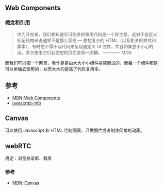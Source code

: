 ## Web Components

### 概念和引用

> 作为开发者，我们都知道尽可能多的重用代码是一个好主意。这对于自定义标记结构来说通常不是那么容易 — 想想复杂的 HTML（以及相关的样式和脚本），有时您不得不写代码来呈现自定义 UI 控件，并且如果您不小心的话，多次使用它们会使您的页面变得一团糟。
> ———— MDN

而我们可以把一个网页，看作是是由大大小小组件拼装而成的，而每一个组件都是可以单独去使用的，从而大大的提高了代码复用率。

## 参考

-   [MDN-Web Components](https://developer.mozilla.org/zh-CN/docs/Web/Web_Components)
-   [javascript-info](https://zh.javascript.info/webcomponents-intro)

## Canvas

可以使用 Javascript 和 HTML 绘制图表、只做图片或者制作简单的动画。

## webRTC

用途：浏览器录屏、截屏

### 参考

-   [MDN-Canvas](https://developer.mozilla.org/zh-CN/docs/Web/API/Canvas_API)
